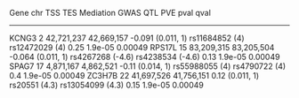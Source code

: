 

  Gene    chr      TSS          TES           Mediation             GWAS               QTL          PVE     pval      qval   
-------- ----- ------------ ------------ ------------------- ------------------ ------------------ ------ --------- ---------
 KCNG3     2    42,721,237   42,669,157   -0.091 (0.011, 1)    rs11684852 (4)     rs12472029 (4)    0.25   1.9e-05   0.00049 
 RPS17L   15    83,209,315   83,205,504   -0.064 (0.011, 1)   rs4267268 (-4.6)   rs4238534 (-4.6)   0.13   1.9e-05   0.00049 
 SPAG7    17    4,871,167    4,862,521    -0.11 (0.014, 1)     rs55988055 (4)     rs4790722 (4)     0.4    1.9e-05   0.00049 
 ZC3H7B   22    41,697,526   41,756,151    0.12 (0.011, 1)     rs20551 (4.3)     rs13054099 (4.3)   0.15   1.9e-05   0.00049 

